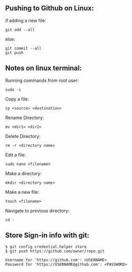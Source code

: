 ## Pushing to Github on Linux:
if adding a new file:
```
git add --all
```
else:
```
git commit --all
git push
```

## Notes on linux terminal:
Running commands from root user:
```
sudo -i
```
Copy a file:
```
cp <source> <destination>
```
Rename Directory:
```
mv <dir1> <dir2>
```
Delete Directory:
```
rm -r <directory name>
```

Edit a file:
```
sudo nano <filename>
```

Make a directory:
```
mkdir <directory name>
```

Make a new file:
```
touch <filename>
```

Navigate to previous directory:
```
cd -
```
## Store Sign-in info with git:
```
$ git config credential.helper store
$ git push https://github.com/owner/repo.git

Username for 'https://github.com': <USERNAME>
Password for 'https://USERNAME@github.com': <PASSWORD>
```
